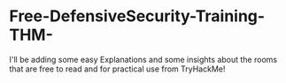 # Free-DefensiveSecurity-Training-THM-
I'll be adding some easy Explanations and some insights about the rooms that are free to read and for practical use from TryHackMe!
